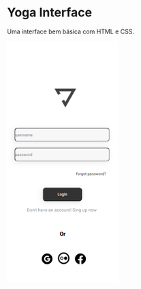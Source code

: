 # Yoga Interface 

<p>Uma interface bem básica com HTML e CSS.</p>

<img src="./assets/tela.png.png">
 
 
